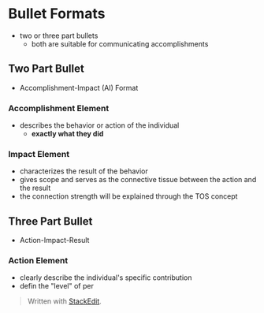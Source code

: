 # Bullet Formats

- two or three part bullets
	- both are suitable for communicating accomplishments

## Two Part Bullet

- Accomplishment-Impact (AI) Format

### Accomplishment Element

 - describes the behavior or action of the individual
	 - **exactly what they did**

### Impact Element

- characterizes the result of the behavior
- gives scope and serves as the connective tissue between the action and the result
- the connection strength will be explained through the TOS concept

## Three Part Bullet

- Action-Impact-Result

### Action Element

- clearly describe the individual's specific contribution
- defin the "level" of per

> Written with [StackEdit](https://stackedit.io/).
<!--stackedit_data:
eyJoaXN0b3J5IjpbNzcyMjI0ODgxLDEyOTg4OTI1ODUsNjEwMz
gzMjI4XX0=
-->